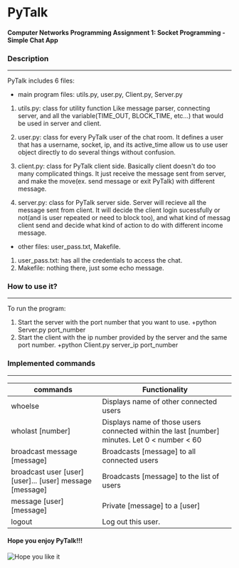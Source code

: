 # PyTalk
#### Computer Networks Programming Assignment 1: Socket Programming - Simple Chat App

### Description
------

PyTalk includes 6 files:

- main program files: utils.py, user.py, Client.py, Server.py

1. utils.py: class for utility function
             Like message parser, connecting server,
             and all the variable(TIME_OUT, BLOCK_TIME, etc...)
             that would be used in server and client.

2. user.py: class for every PyTalk user of the chat room.
            It defines a user that has a username, socket, ip,
            and its active_time allow us to use user object
            directly to do several things without confusion.

3. client.py: class for PyTalk client side. Basically client doesn't do
              too many complicated things. It just receive the message
              sent from server, and make the move(ex. send message or
              exit PyTalk) with different message.

4. server.py: class for PyTalk server side. Server will recieve all
              the message sent from client. It will decide the client
              login sucessfully or not(and is user repeated or need to
              block too), and what kind of messag client send and decide
              what kind of action to do with different income message.

- other files: user_pass.txt, Makefile.

1. user_pass.txt: has all the credentials to access the chat.
2. Makefile: nothing there, just some echo message.

### How to use it?
------

To run the program:
1. Start the server with the port number that you want to use.
+python Server.py port_number
2. Start the client with the ip number provided by the server and the same port number.
+python Client.py server_ip port_number

### Implemented commands
------

|commands                       |Functionality                                 |
|-------------------------------|----------------------------------------------|
|whoelse                        |Displays name of other connected users        |
|wholast [number]               |Displays name of those users connected within the last [number] minutes. Let 0 < number < 60|
|broadcast message [message]    |Broadcasts [message] to all connected users   |
|broadcast user [user] [user]... [user] message [message]|Broadcasts [message] to the list of users      |
|message [user] [message]       |Private [message] to a [user]                 |
|logout                         |Log out this user.                            |


#### Hope you enjoy PyTalk!!!
![Hope you like it](http://cdn0.vox-cdn.com/assets/5057232/kerley_dance.gif)

